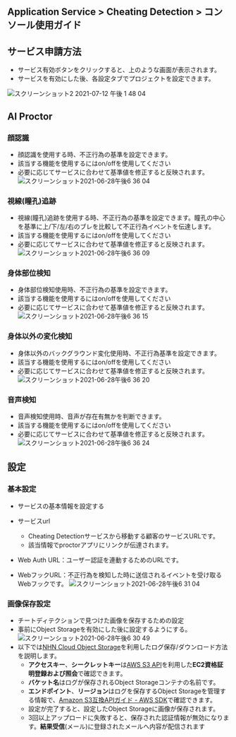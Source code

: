 ## Application Service > Cheating Detection > コンソール使用ガイド
## サービス申請方法
* サービス有効ボタンをクリックすると、上のような画面が表示されます。
* サービスを有効にした後、各設定タブでプロジェクトを設定できます。

![スクリーンショット2 2021-07-12 午後 1 48 04](https://user-images.githubusercontent.com/1445289/125233164-fe4b4c80-e318-11eb-8f39-dd962cf24880.png)

## AI Proctor
### 顔認識
* 顔認識を使用する時、不正行為の基準を設定できます。
* 該当する機能を使用するにはon/offを使用してください
* 必要に応じてサービスに合わせて基準値を修正すると反映されます。
![スクリーンショット2021-06-28午後6 36 04](https://user-images.githubusercontent.com/1445289/123615143-fcc15500-d83f-11eb-9459-df0b1b4681e3.png)



### 視線(瞳孔)追跡
* 視線(瞳孔)追跡を使用する時、不正行為の基準を設定できます。瞳孔の中心を基準に上/下/左/右のブレを比較して不正行為イベントを伝達します。
* 該当する機能を使用するにはon/offを使用してください
* 必要に応じてサービスに合わせて基準値を修正すると反映されます。
![スクリーンショット2021-06-28午後6 36 09](https://user-images.githubusercontent.com/1445289/123615152-ff23af00-d83f-11eb-8bf3-605731d934a9.png)


### 身体部位検知
* 身体部位検知使用時、不正行為の基準を設定できます。
* 該当する機能を使用するにはon/offを使用してください
* 必要に応じてサービスに合わせて基準値を修正すると反映されます。
![スクリーンショット2021-06-28午後6 36 15](https://user-images.githubusercontent.com/1445289/123615192-06e35380-d840-11eb-80d6-c8e3a6fa5b33.png)


### 身体以外の変化検知
* 身体以外のバックグラウンド変化使用時、不正行為基準を設定できます。
* 該当する機能を使用するにはon/offを使用してください
* 必要に応じてサービスに合わせて基準値を修正すると反映されます。
![スクリーンショット2021-06-28午後6 36 20](https://user-images.githubusercontent.com/1445289/123615205-0b0f7100-d840-11eb-8e81-fcf702779380.png)


### 音声検知
* 音声検知使用時、音声が存在有無かを判断できます。
* 該当する機能を使用するにはon/offを使用してください
* 必要に応じてサービスに合わせて基準値を修正すると反映されます。
![スクリーンショット2021-06-28午後6 36 24](https://user-images.githubusercontent.com/1445289/123615228-0ea2f800-d840-11eb-8b8b-fdb76a0498dd.png)

## 設定
### 基本設定
* サービスの基本情報を設定する
* サービスurl
  * Cheating Detectionサービスから移動する顧客のサービスURLです。
  * 該当情報でproctorアプリにリンクが伝達されます。

* Web Auth URL：ユーザー認証を連動するためのURLです。
* WebフックURL：不正行為を検知した時に送信されるイベントを受け取るWebフックです。
![スクリーンショット2021-06-28午後6 31 04](https://user-images.githubusercontent.com/1445289/123615256-15316f80-d840-11eb-88ce-6bd72803b0cf.png)


### 画像保存設定
* チートディテクションで見つけた画像を保存するための設定
* 事前にObject Storageを有効にした後に設定するようにする。
![スクリーンショット2021-06-28午後6 30 49](https://static.toastoven.net/prod_cheating_detection/chd_imgsave.png)
* 以下では[NHN Cloud Object Storage](/Storage/Object%20Storage/ja/Overview/)を利用したログ保存/ダウンロード方法を説明します。
   * **アクセスキー**、**シークレットキー**は[AWS S3 API](/Storage/Object%20Storage/ja/s3-api-guide/#_1)を利用した**EC2資格証明登録および照会**で確認できます。
   * **バケット名**はログが保存されるObject Storageコンテナの名前です。
   * **エンドポイント**、**リージョン**はログを保存するObject Storageを管理する情報で、[Amazon S3互換APIガイド - AWS SDK](/Storage/Object%20Storage/ja/s3-api-guide#aws-sdk)で確認できます。
   * 設定が完了すると、設定したObject Storageに画像が保存されます。
   * 3回以上アップロードに失敗すると、保存された認証情報が無効になります。**結果受信**(メール)に登録されたメールへ内容が配信されます
